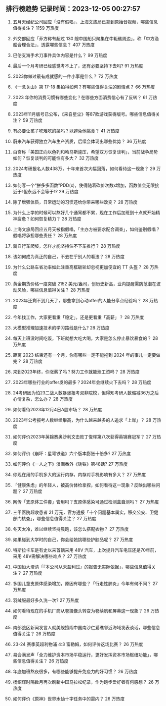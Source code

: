 
## 排行榜趋势 记录时间：2023-12-05 00:27:57
  
  1. 五月天经纪公司回应「没有假唱」，上海文旅局已拿到原始音视频，哪些信息值得关注？ 1159 万热度
    
  2. 外交部回应「菲方称有超过 130 艘中国船只聚集在牛轭礁周边」，称「中方渔船合理合法」，透露哪些信息？ 407 万热度
    
  3. 巴伦支海手术刀事件具体内容是什么？ 99 万热度
    
  4. 最后一个月考研已经感觉考不上了，还有必要坚持下去吗? 91 万热度
    
  5. 2023你做过最有成就感的一件小事是什么？ 72 万热度
    
  6. 《一念关山》第 17-18 集拍得如何？有哪些值得关注的剧情点？ 66 万热度
    
  7. 2023 年你的消费习惯有哪些变化？在哪些方面消费信心有了反转？ 61 万热度
    
  8. 2023年11月版号已公布，《来自星尘》等87款游戏获得版号。哪些信息值得关注？ 59 万热度
    
  9. 有必要让孩子吃难吃的菜吗？以避免他挑食？ 41 万热度
    
  10. 蔚来汽车获得独立汽车生产资质，后续会体现出哪些优势？ 36 万热度
    
  11. 白宫称「美国正向以色列和哈马斯施压，希望双方恢复谈判」，当前战争局势如何？恢复谈判的可能性有多大？ 32 万热度
    
  12. 2024考研报名人数438万，十年来首次大幅回落，如何看待这一现象？ 29 万热度
    
  13. 如何写一个“拼多多函数”PDD(x)，使得随着砍价次数x增加，函数值会无限接近于1但永远不会等于1? 29 万热度
    
  14. 除了增强体质，日常运动的习惯还给你带来哪些改变？ 28 万热度
    
  15. 为什么上学的时候可以熬好几个通宵都不累，现在工作后加班到十点就开始精神疲惫？如何恢复精力？ 28 万热度
    
  16. 上海文旅局回应五月天被指假唱，「主办方被要求配合调查」，如何鉴别假唱？假唱将承担哪些责任？ 28 万热度
    
  17. 骑自行车爬坡，怎样才能坚持住不下车推行？ 28 万热度
    
  18. 该如何成为真正的自己，不去在乎别人的看法？ 28 万热度
    
  19. 为什么公路车省功率如此注重高框碳轮却忽视更加便宜的 TT 头盔？ 28 万热度
    
  20. 黄金期货价格一度突破 2152 美元/盎司，创历史新高，业内提醒需防范潜在波动风险，哪些信息值得关注？ 28 万热度
    
  21. 2023年还剩不到几天了，那些拿到心动offer的人能分享点经验吗？ 28 万热度
    
  22. 今年找工作，大家更看重「稳定」，还是更看重「高薪」？ 28 万热度
    
  23. 大模型推理加速技术的学习路线是什么? 28 万热度
    
  24. 每天上班没时间吃饭，下班就想大吃大喝，大家是怎么停止暴饮暴食的？ 28 万热度
    
  25. 距离 2023 结束还有一个月，你有哪些一定不能拖到 2024 年的事儿一定要做完？ 28 万热度
    
  26. 来到2023年终，你涨薪了吗？努力工作就能涨工资吗？ 28 万热度
    
  27. 2023年哪些行业的offer发的最多？2024年会继续火下去吗？ 28 万热度
    
  28. 24考研因为怕23二战人数暴涨报考双非院校，但得知考研人数缩减36万之后心情复杂，怎么办？ 28 万热度
    
  29. 如何看待2023年12月4日A股市场？ 28 万热度
    
  30. 2023年公考报考人数继续攀高，为什么越来越多的人追求「上岸」？ 28 万热度
    
  31. 如何评价2023年英锦赛奥沙利文击败丁俊晖第八次获得英锦赛冠军？ 27 万热度
    
  32. 如何评价《崩坏：星穹铁道》六个版本膨胀十倍多? 27 万热度
    
  33. 如何评价《一人之下》漫画番外《锈铁》第48话? 27 万热度
    
  34. 你现在用的手机多大的运行内存，内存对手机影响有多大？ 27 万热度
    
  35. 「健康焦虑」的年轻人，被高价体检拿捏，如何看待这一现象？反映出哪些问题？ 27 万热度
    
  36. 网传「支原体三件套」管用吗？支原体感染可通过检测盒自测吗？ 27 万热度
    
  37. 三甲医院超收患者 21 万元，官方通报「十个问题基本属实，移交公安、卫健部门核查」，哪些信息值得关注？ 27 万热度
    
  38. 冬天太冷，难以继续坚持晨跑，该怎么搭配衣物？ 27 万热度
    
  39. 如果碰到大学时的自己，你会给她挑哪些护肤品呢？ 27 万热度
    
  40. 特斯拉卡车是有史以来首辆采用 48V 汽车，上次提升汽车电压还是70年前，采用 48V需解决哪些难点？ 27 万热度
    
  41. 中国恒大澄清「『本公司从未盈利过』的报告无实际依据」，哪些信息值得关注？ 27 万热度
    
  42. 多国儿童支原体感染增加，原因有哪些？「行走性肺炎」今年有何不同？ 27 万热度
    
  43. 羽绒服最好多久洗一次? 27 万热度
    
  44. 如何看待现在的手机厂商从卷摄像头转变为卷续航和屏幕这一现象？ 26 万热度
    
  45. 南部战区新闻发言人就美舰擅闯中国南沙仁爱礁邻近海域发表谈话，哪些信息值得关注？ 26 万热度
    
  46. 23-24 赛季英超利物浦 4:3 富勒姆，如何评价这场比赛？ 26 万热度
    
  47. 易会满发声「全力维护资本市场平稳运行，更好发挥资本市场枢纽功能」，哪些信息值得关注？ 26 万热度
    
  48. 年底加班熬夜很多，有哪些能够提升免疫力的好习惯？ 26 万热度
    
  49. 杨绍辉时隔数月再次刷新中国马拉松纪录，作为跑步爱好者有何感想？ 26 万热度
    
  50. 如何评价《原神》世界水仙十字任务中的雷内？ 26 万热度
    